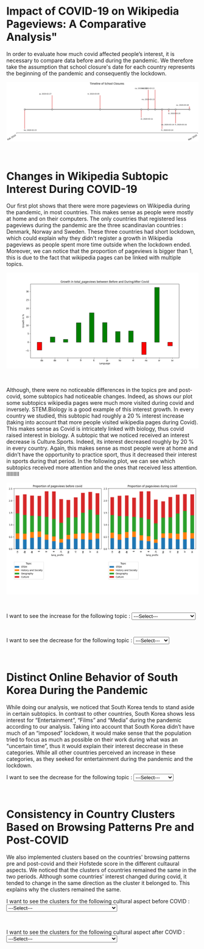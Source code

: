 # Impact of COVID-19 on Wikipedia Pageviews: A Comparative Analysis"

In order to evaluate how much covid affected people’s interest, it is necessary to compare data before and during the pandemic. We therefore take the assumption that school closure's date for each country represents the beginning of the pandemic and consequently the lockdown. 

<p align='center'>
<img src="images/pre_post_covid/timeline.png" />
</p>

 <br>

# Changes in Wikipedia Subtopic Interest During COVID-19 

Our first plot shows that there were more pageviews on Wikipedia during the pandemic, in most countries. This makes sense as people were mostly at home and on their computers. The only countries that registered less pageviews during the pandemic are the three scandinavian countries : Denmark, Norway and Sweden. These three countries had short lockdown, which could explain why they didn't register a growth in Wikipedia pageviews as people spent more time outside when the lockdown ended. Moreover, we can notice that the proportion of pageviews is bigger than 1, this is due to the fact that wikipedia pages can be linked with multiple topics.

<p align='center'>
<img src="images/pre_post_covid/total_growth.png" />
</p>

 <br>

Although, there were no noticeable differences in the topics pre and post-covid, some subtopics had noticeable changes. Indeed, as shows our plot some subtopics wikipedia pages were much more visited during covid and inversely. STEM.Biology is a good example of this interest growth. In every country we studied, this subtopic had roughly a 20 % interest increase (taking into account that more people visited wikipedia pages during Covid). This makes sense as Covid is intricately linked with biology, thus covid raised interest in biology. A subtopic that we noticed received an interest decrease is Culture.Sports. Indeed, its interest decreased roughly by 20 % in every country. Again, this makes sense as most people were at home and didn’t have the opportunity to practice sport, thus it decreased their interest in sports during that period. In the following plot, we can see which subtopics received more attention and the ones that received less attention. IIIIIIIII

<p align='center'>
<img src="images/pre_post_covid/Proportion_of_pagviews_bef_after.png" />
</p>

 <br>

I want to see the increase for the following topic : <label for="map_select"></label>
<select id="increase_selection" name="registration">
    <option value = "select_region" selected="selected"> ---Select--- </option>
    <option value = "map1">Biology</option>
    <option value = "map2">Books</option>
    <option value = "map3">Video games</option>
    <option value = "map4">Internet Culture</option>
    <option value = "map5">Government and Politics</option>
</select>

<p id='biology' align='center' style="display: none;" >
<img src="images/pre_post_covid/STEMbiology.png" alt="map_asia"/>
</p>

<p id='books' align='center' style="display: none;" >
<img src="images/pre_post_covid/Books.png" alt="map_europe"/>
</p>

<p id='videogames' align='center' style="display: none;" >
<img src="images/pre_post_covid/Videogames.png" alt="map_asia"/>
</p>

<p id='internetculture' align='center' style="display: none;" >
<img src="images/pre_post_covid/Internetculture.png" alt="map_asia"/>
</p>

<p id='histandgov' align='center' style="display: none;" >
<img src="images/pre_post_covid/Historyandgov.png" alt="map_asia"/>
</p>

<br>


I want to see the decrease for the following topic : <label for="map_select"></label>
<select id="decrease_selection" name="registration">
    <option value = "select_region" selected="selected"> ---Select--- </option>
    <option value = "mp1">Sports</option>
    <option value = "mp2">Education</option>
    <option value = "mp3">Engineering</option>
    <option value = "mp4">Fashion</option>
</select>

<p id='sports' align='center' style="display: none;" >
<img src="images/pre_post_covid/Sport.png" alt="map_asia"/>
</p>

<p id='education' align='center' style="display: none;" >
<img src="images/pre_post_covid/Education.png" alt="map_europe"/>
</p>

<p id='engineering' align='center' style="display: none;" >
<img src="images/pre_post_covid/Engineering.png" alt="map_asia"/>
</p>

<p id='fashion' align='center' style="display: none;" >
<img src="images/pre_post_covid/Fashion.png" alt="map_asia"/>
</p>

<br>











# Distinct Online Behavior of South Korea During the Pandemic

While doing our analysis, we noticed that South Korea tends to stand aside in certain subtopics. In contrast to other countries,  South Korea shows less interest for “Entertainment”, “Films” and “Media” during the pandemic  according to our analysis. Taking into account that South Korea didn’t have much of an “imposed” lockdown, it would make sense that the population tried to focus as much as possible on their work during what was an “uncertain time”, thus it would explain their interest deccrease in these categories.
While all other countries perceived an increase in these categories, as they seeked for entertainment during the pandemic and the lockdown.

I want to see the decrease for the following topic : <label for="map_select"></label>
<select id="korea_selection" name="registration">
    <option value = "select_region" selected="selected"> ---Select--- </option>
    <option value = "m1">Entertainment</option>
    <option value = "m2">Films</option>
    <option value = "m3">Media</option>
</select>

<p id='entertainment' align='center' style="display: none;" >
<img src="images/pre_post_covid/Entertainmentkorea.png" alt="map_asia"/>
</p>

<p id='films' align='center' style="display: none;" >
<img src="images/pre_post_covid/Filmskorea.png" alt="map_europe"/>
</p>

<p id='media' align='center' style="display: none;" >
<img src="images/pre_post_covid/Mediakorea.png" alt="map_asia"/>
</p>

<br>



# Consistency in Country Clusters Based on Browsing Patterns Pre and Post-COVID

We also implemented clusters based on the countries' browsing patterns pre and post-covid and their Hofstede score in the different cultaural aspects. We noticed that the clusters of countries remained the same in the two periods. Although some countries' interest changed during covid, it tended to change in the same direction as the cluster it belonged to. This explains why the clusters remained the same.


I want to see the clusters for the following cultural aspect before COVID : <label for="map_select"></label>
<select id="cluster_bef_selection" name="registration">
    <option value = "select_region" selected="selected"> ---Select--- </option>
    <option value = "mapp1">Individualism</option>
    <option value = "mapp2">Indulgence</option>
    <option value = "mapp3">Long-term orientation</option>
    <option value = "mapp4">Motivation towards achievement and success</option>
    <option value = "mapp5">Power distance</option>
    <option value = "mapp6">Uncertainty avoidance</option>
</select>

<p id='idv' align='center' style="display: none;" >
<img src="images/pre_post_covid/before_cluster/idv.png" alt="map_asia"/>
</p>

<p id='ivr' align='center' style="display: none;" >
<img src="images/pre_post_covid/before_cluster/ivr.png" alt="map_europe"/>
</p>

<p id='ltowvs' align='center' style="display: none;" >
<img src="images/pre_post_covid/before_cluster/ltowvs.png" alt="map_asia"/>
</p>

<p id='mas' align='center' style="display: none;" >
<img src="images/pre_post_covid/before_cluster/mas.png" alt="map_asia"/>
</p>

<p id='pdi' align='center' style="display: none;" >
<img src="images/pre_post_covid/before_cluster/pdi.png" alt="map_europe"/>
</p>

<p id='uai' align='center' style="display: none;" >
<img src="images/pre_post_covid/before_cluster/uai.png" alt="map_asia"/>
</p>

<br>

I want to see the clusters for the following cultural aspect after COVID : <label for="map_select"></label>
<select id="cluster_after_selection" name="registration">
    <option value = "select_region" selected="selected"> ---Select--- </option>
    <option value = "mappp1">Individualism</option>
    <option value = "mappp2">Indulgence</option>
    <option value = "mappp3">Long-term orientation</option>
    <option value = "mappp4">Motivation towards achievement and success</option>
    <option value = "mappp5">Power distance</option>
    <option value = "mappp6">Uncertainty avoidance</option>
</select>

<p id='idv' align='center' style="display: none;" >
<img src="images/pre_post_covid/after_cluster/idv2.png" alt="map_asia"/>
</p>

<p id='ivr' align='center' style="display: none;" >
<img src="images/pre_post_covid/after_cluster/ivr2.png" alt="map_europe"/>
</p>

<p id='ltowvs' align='center' style="display: none;" >
<img src="images/pre_post_covid/after_cluster/ltowvs.png" alt="map_asia"/>
</p>

<p id='mas' align='center' style="display: none;" >
<img src="images/pre_post_covid/after_cluster/mas2.png" alt="map_asia"/>
</p>

<p id='pdi' align='center' style="display: none;" >
<img src="images/pre_post_covid/after_cluster/pdi2.png" alt="map_europe"/>
</p>

<p id='uai' align='center' style="display: none;" >
<img src="images/pre_post_covid/after_cluster/uai2.png" alt="map_asia"/>
</p>

<br>


<script src='javascript.js'></script>

